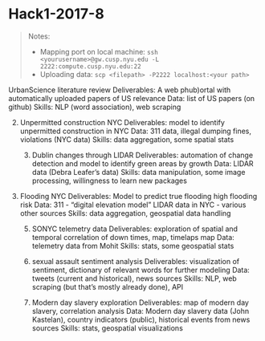 # Hack1-2017-8

> Notes:
> - Mapping port on local machine:
>   `ssh <yourusername>@gw.cusp.nyu.edu -L 2222:compute.cusp.nyu.edu:22`
> - Uploading data:
>    `scp <filepath> -P2222 localhost:<your path>`

UrbanScience literature review
Deliverables: A web phub)ortal with automatically uploaded papers of US relevance
Data: list of US papers (on github)
Skills: NLP (word association), web scraping

2) Unpermitted construction NYC	
Deliverables: model to identify unpermitted construction in NYC
Data: 311 data, illegal dumping fines, violations (NYC data) 
Skills: data aggregation, some spatial stats

	3) Dublin changes through LIDAR
Deliverables: automation of change detection and model to identify green areas by growth
Data: LIDAR data (Debra Leafer’s data)
Skills: data manipulation, some image processing, willingness to learn new packages

4) Flooding NYC
Deliverables: Model to predict true flooding high flooding risk
Data: 311 - “digital elevation model” LIDAR data in NYC - various other sources
Skills: data aggregation, geospatial data handling 

	5) SONYC telemetry data
Deliverables: exploration of spatial and temporal correlation of down times, map, timelaps map
Data: telemetry data from Mohit
Skills: stats, some geospatial stats

	6) sexual assault sentiment analysis
Deliverables: visualization of sentiment, dictionary of relevant words for further modeling
Data: tweets (current and historical), news sources
Skills: NLP, web scraping (but that’s mostly already done), API

	7) Modern day slavery exploration
Deliverables: map of modern day slavery, correlation analysis
Data: Modern day slavery data (John Kastelan), country indicators (public), historical events from news sources
Skills: stats, geospatial visualizations

	
